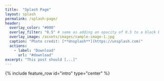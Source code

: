 ```yaml
---
title:  "Splash Page"
layout: splash
permalink: /splash-page/
header:
  overlay_color: "#000"
  overlay_filter: "0.5" # same as adding an opacity of 0.5 to a black background
  overlay_image: /assets/images/sample-image-1.jpg
  caption: "Photo credit: [**Unsplash**](https://unsplash.com)"
  actions:
    - label: "Download"
      url: "#download"
excerpt: "This post should [...]"
---
```


{% include feature_row id="intro" type="center" %}